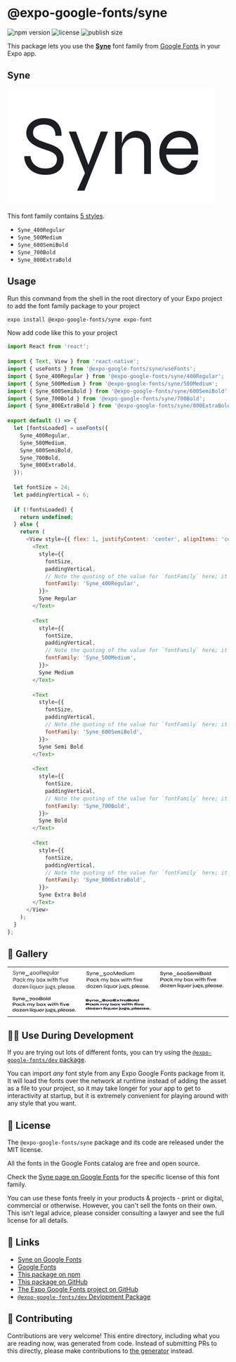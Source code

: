 # @expo-google-fonts/syne

![npm version](https://flat.badgen.net/npm/v/@expo-google-fonts/syne)
![license](https://flat.badgen.net/github/license/expo/google-fonts)
![publish size](https://flat.badgen.net/packagephobia/install/@expo-google-fonts/syne)

This package lets you use the [**Syne**](https://fonts.google.com/specimen/Syne) font family from [Google Fonts](https://fonts.google.com/) in your Expo app.

## Syne

![Syne](./font-family.png)

This font family contains [5 styles](#-gallery).

- `Syne_400Regular`
- `Syne_500Medium`
- `Syne_600SemiBold`
- `Syne_700Bold`
- `Syne_800ExtraBold`

## Usage

Run this command from the shell in the root directory of your Expo project to add the font family package to your project
```sh
expo install @expo-google-fonts/syne expo-font
```

Now add code like this to your project
```js
import React from 'react';

import { Text, View } from 'react-native';
import { useFonts } from '@expo-google-fonts/syne/useFonts';
import { Syne_400Regular } from '@expo-google-fonts/syne/400Regular';
import { Syne_500Medium } from '@expo-google-fonts/syne/500Medium';
import { Syne_600SemiBold } from '@expo-google-fonts/syne/600SemiBold';
import { Syne_700Bold } from '@expo-google-fonts/syne/700Bold';
import { Syne_800ExtraBold } from '@expo-google-fonts/syne/800ExtraBold';

export default () => {
  let [fontsLoaded] = useFonts({
    Syne_400Regular,
    Syne_500Medium,
    Syne_600SemiBold,
    Syne_700Bold,
    Syne_800ExtraBold,
  });

  let fontSize = 24;
  let paddingVertical = 6;

  if (!fontsLoaded) {
    return undefined;
  } else {
    return (
      <View style={{ flex: 1, justifyContent: 'center', alignItems: 'center' }}>
        <Text
          style={{
            fontSize,
            paddingVertical,
            // Note the quoting of the value for `fontFamily` here; it expects a string!
            fontFamily: 'Syne_400Regular',
          }}>
          Syne Regular
        </Text>

        <Text
          style={{
            fontSize,
            paddingVertical,
            // Note the quoting of the value for `fontFamily` here; it expects a string!
            fontFamily: 'Syne_500Medium',
          }}>
          Syne Medium
        </Text>

        <Text
          style={{
            fontSize,
            paddingVertical,
            // Note the quoting of the value for `fontFamily` here; it expects a string!
            fontFamily: 'Syne_600SemiBold',
          }}>
          Syne Semi Bold
        </Text>

        <Text
          style={{
            fontSize,
            paddingVertical,
            // Note the quoting of the value for `fontFamily` here; it expects a string!
            fontFamily: 'Syne_700Bold',
          }}>
          Syne Bold
        </Text>

        <Text
          style={{
            fontSize,
            paddingVertical,
            // Note the quoting of the value for `fontFamily` here; it expects a string!
            fontFamily: 'Syne_800ExtraBold',
          }}>
          Syne Extra Bold
        </Text>
      </View>
    );
  }
};

```

## 🔡 Gallery


||||
|-|-|-|
|![Syne_400Regular](.//400Regular/Syne_400Regular.ttf.png)|![Syne_500Medium](.//500Medium/Syne_500Medium.ttf.png)|![Syne_600SemiBold](.//600SemiBold/Syne_600SemiBold.ttf.png)||
|![Syne_700Bold](.//700Bold/Syne_700Bold.ttf.png)|![Syne_800ExtraBold](.//800ExtraBold/Syne_800ExtraBold.ttf.png)|||


## 👩‍💻 Use During Development

If you are trying out lots of different fonts, you can try using the [`@expo-google-fonts/dev` package](https://github.com/freeboub/google-fonts/tree/master/font-packages/dev#readme).

You can import *any* font style from any Expo Google Fonts package from it. It will load the fonts
over the network at runtime instead of adding the asset as a file to your project, so it may take longer
for your app to get to interactivity at startup, but it is extremely convenient
for playing around with any style that you want.

## 📖 License

The `@expo-google-fonts/syne` package and its code are released under the MIT license.

All the fonts in the Google Fonts catalog are free and open source.

Check the [Syne page on Google Fonts](https://fonts.google.com/specimen/Syne) for the specific license of this font family.

You can use these fonts freely in your products & projects - print or digital, commercial or otherwise. However, you can't sell the fonts on their own. This isn't legal advice, please consider consulting a lawyer and see the full license for all details.

## 🔗 Links

- [Syne on Google Fonts](https://fonts.google.com/specimen/Syne)
- [Google Fonts](https://fonts.google.com/)
- [This package on npm](https://www.npmjs.com/package/@expo-google-fonts/syne)
- [This package on GitHub](https://github.com/freeboub/google-fonts/tree/master/font-packages/syne)
- [The Expo Google Fonts project on GitHub](https://github.com/freeboub/google-fonts)
- [`@expo-google-fonts/dev` Devlopment Package](https://github.com/freeboub/google-fonts/tree/master/font-packages/dev)

## 🤝 Contributing

Contributions are very welcome! This entire directory, including what you are reading now, was generated from code. Instead of submitting PRs to this directly, please make contributions to [the generator](https://github.com/freeboub/google-fonts/tree/master/packages/generator) instead.
